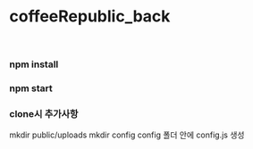 # coffeeRepublic_back
<br/>
<h3>npm install</h3>
<h3>npm start</h3>

<h3>clone시 추가사항</h3>
<p>mkdir public/uploads 
  </ br>mkdir config 
  config 폴더 안에 config.js 생성 
</p>
